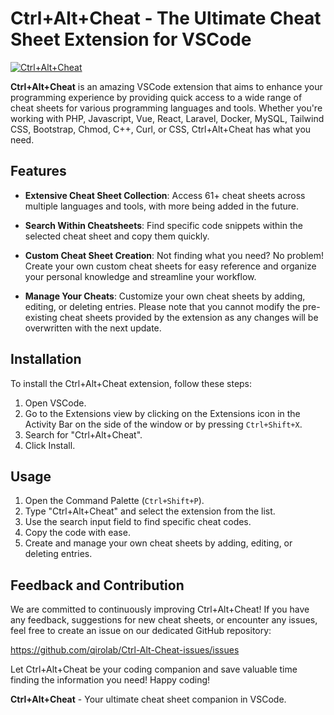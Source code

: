 # Ctrl+Alt+Cheat - The Ultimate Cheat Sheet Extension for VSCode

[![Ctrl+Alt+Cheat](https://i.imgur.com/pE7Q968.png)](https://qirolab.com/ctrl-alt-cheat "![Ctrl+Alt+Cheat](https://i.imgur.com/pE7Q968.png)")

**Ctrl+Alt+Cheat** is an amazing VSCode extension that aims to enhance your programming experience by providing quick access to a wide range of cheat sheets for various programming languages and tools. Whether you're working with PHP, Javascript, Vue, React, Laravel, Docker, MySQL, Tailwind CSS, Bootstrap, Chmod, C++, Curl, or CSS, Ctrl+Alt+Cheat has what you need.

## Features

- **Extensive Cheat Sheet Collection**: Access 61+ cheat sheets across multiple languages and tools, with more being added in the future.

- **Search Within Cheatsheets**: Find specific code snippets within the selected cheat sheet and copy them quickly.

- **Custom Cheat Sheet Creation**: Not finding what you need? No problem! Create your own custom cheat sheets for easy reference and organize your personal knowledge and streamline your workflow.

- **Manage Your Cheats**: Customize your own cheat sheets by adding, editing, or deleting entries. Please note that you cannot modify the pre-existing cheat sheets provided by the extension as any changes will be overwritten with the next update.

## Installation

To install the Ctrl+Alt+Cheat extension, follow these steps:

1. Open VSCode.
2. Go to the Extensions view by clicking on the Extensions icon in the Activity Bar on the side of the window or by pressing `Ctrl+Shift+X`.
3. Search for "Ctrl+Alt+Cheat".
4. Click Install.

## Usage

1. Open the Command Palette (`Ctrl+Shift+P`).
2. Type "Ctrl+Alt+Cheat" and select the extension from the list.
3. Use the search input field to find specific cheat codes.
4. Copy the code with ease.
5. Create and manage your own cheat sheets by adding, editing, or deleting entries.

## Feedback and Contribution

We are committed to continuously improving Ctrl+Alt+Cheat! If you have any feedback, suggestions for new cheat sheets, or encounter any issues, feel free to create an issue on our dedicated GitHub repository:

https://github.com/qirolab/Ctrl-Alt-Cheat-issues/issues

Let Ctrl+Alt+Cheat be your coding companion and save valuable time finding the information you need! Happy coding!

**Ctrl+Alt+Cheat** - Your ultimate cheat sheet companion in VSCode.
